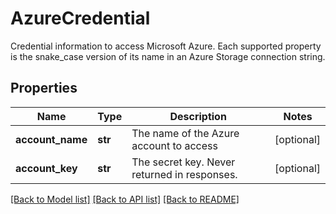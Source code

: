 # AzureCredential

Credential information to access Microsoft Azure. Each supported property is the snake_case version of its name in an Azure Storage connection string.

## Properties

| Name             | Type    | Description                                  | Notes      |
| ---------------- | ------- | -------------------------------------------- | ---------- |
| **account_name** | **str** | The name of the Azure account to access      | [optional] |
| **account_key**  | **str** | The secret key. Never returned in responses. | [optional] |

[[Back to Model list]](../README.md#documentation-for-models) [[Back to API list]](../README.md#documentation-for-api-endpoints) [[Back to README]](../README.md)
